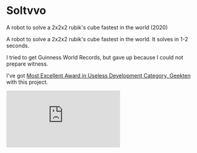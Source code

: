 # Soltvvo

A robot to solve a 2x2x2 rubik's cube fastest in the world (2020)





A robot to solve a 2x2x2 rubik's cube fastest in the world. It solves in 1-2 seconds.



I tried to get Guinness World Records, but gave up because I could not prepare witness.



I've got [Most Excellent Award in Useless Development Category, Geekten](https://talent.supporterz.jp/geekten/2020/) with this project.

<div class="youtube">
<iframe src="https://www.youtube.com/embed/Fok7bAn-NSs" title="YouTube video player" frameborder="0" allow="accelerometer; autoplay; clipboard-write; encrypted-media; gyroscope; picture-in-picture" allowfullscreen></iframe>
</div>
